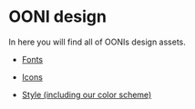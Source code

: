 # OONI design

In here you will find all of OONIs design assets.

* [Fonts](fonts/)

* [Icons](icons/)

* [Style (including our color scheme)](style/)
